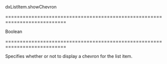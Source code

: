 <!--id-->dxListItem.showChevron<!--/id-->
===========================================================================
<!--type-->Boolean<!--/type-->
===========================================================================

<!--shortDescription-->
Specifies whether or not to display a chevron for the list item.
<!--/shortDescription-->

<!--fullDescription-->

<!--/fullDescription-->
